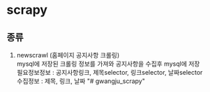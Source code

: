 # scrapy

## 종류

1. newscrawl (홈페이지 공지사항 크롤링)  
   mysql에 저장된 크롤링 정보를 가져와 공지사항을 수집후 mysql에 저장  
   필요정보정보 : 공지사항링크, 제목selector, 링크selector, 날짜selector  
   수집정보 : 제목, 링크, 날짜
"# gwangju_scrapy" 
